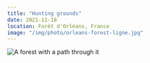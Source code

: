 ```yaml
---
title: "Hunting grounds"
date: 2021-11-18
location: Forêt d'Orléans, France
image: "/img/photo/orleans-forest-ligne.jpg"
---
```


![A forest with a path through it](/img/photo/orleans-forest-ligne.jpg)
